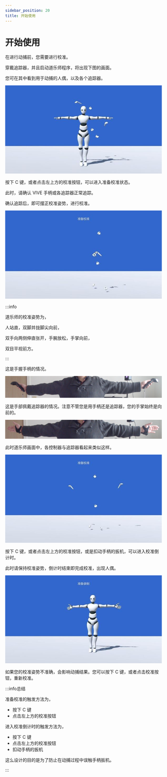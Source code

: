 ```yaml
---
sidebar_position: 20
title: 开始使用
---
```


# 开始使用

在进行动捕前，您需要进行校准。

穿戴追踪器，并且启动道乐师程序，将出现下图的画面。

您可在其中看到用于动捕的人偶，以及各个追踪器。

![](../img/Fq8AoyEEn6CdtgekolGd2LT-SDWA.jpg#center)

按下 C 键，或者点击左上方的校准按钮，可以进入准备校准状态。

此时，请确认 VIVE 手柄或各追踪器正常追踪。

确认追踪后，即可摆正校准姿势，进行校准。

![](../img/FonhDzMcenGeXqLHbxZ5Bf-o9FF1.jpg#center)

:::info

道乐师的校准姿势为，

人站直，双脚并拢脚尖向前，

双手向两侧伸直张开，手腕放松，手掌向前，

双目平视前方。

:::

这是手握手柄的情况。

![](../img/Fg1tEq1vB9Ri2Fvn022fwe080wZm.png#center)

这是手部佩戴追踪器的情况。注意不管您是用手柄还是追踪器，您的手掌始终是向前的。

![](../img/FiApKo8Qb3P0fgFN9f3pTs3BIfwc.png#center)

此时道乐师画面中，各控制器与追踪器看起来类似这样。

![](../img/FsIgyyOnifvvjH7z3MGeUaskGEik.jpg#center)

按下 C 键，或者点击左上方的校准按钮，或是扣动手柄的扳机，可以进入校准倒计时。

此时请保持校准姿势，倒计时结束即完成校准，出现人偶。

![](../img/FrisQdJ6po8SgBi1XTaZ-FGUZVXC.jpg#center)

如果您的校准姿势不准确，会影响动捕结果。您可以按下 C 键，或者点击校准按钮，重新校准。

:::info总结

准备校准的触发方法为，

- 按下 C 键
- 点击左上方的校准按钮

进入校准倒计时的触发方法为，

- 按下 C 键
- 点击左上方的校准按钮
- 扣动手柄的扳机

这么设计的目的是为了防止在动捕过程中误触手柄扳机。

:::